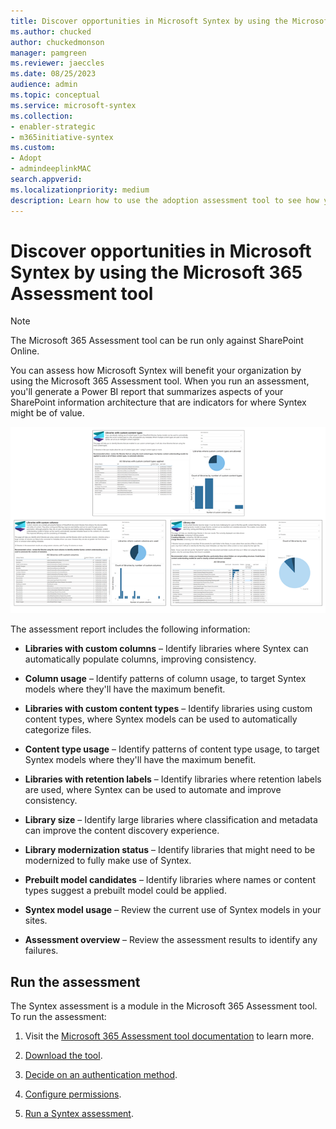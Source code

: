 ```yaml
---
title: Discover opportunities in Microsoft Syntex by using the Microsoft 365 Assessment tool
ms.author: chucked
author: chuckedmonson
manager: pamgreen
ms.reviewer: jaeccles
ms.date: 08/25/2023
audience: admin
ms.topic: conceptual
ms.service: microsoft-syntex
ms.collection:
- enabler-strategic
- m365initiative-syntex
ms.custom: 
- Adopt
- admindeeplinkMAC
search.appverid:
ms.localizationpriority: medium
description: Learn how to use the adoption assessment tool to see how your organization can benefit from Microsoft Syntex.
---
```


# Discover opportunities in Microsoft Syntex by using the Microsoft 365 Assessment tool

> [!NOTE]
> The Microsoft 365 Assessment tool can be run only against SharePoint Online. 

You can assess how Microsoft Syntex will benefit your organization by using the Microsoft 365 Assessment tool. When you run an assessment, you'll generate a Power BI report that summarizes aspects of your SharePoint information architecture that are indicators for where Syntex might be of value.

![Image of three sample report pages in the Power BI summary.](../media/content-understanding/assessment-tool-reports.png)

The assessment report includes the following information: 

- **Libraries with custom columns** – Identify libraries where Syntex can automatically populate columns, improving consistency. 

- **Column usage** – Identify patterns of column usage, to target Syntex models where they'll have the maximum benefit. 

- **Libraries with custom content types** – Identify libraries using custom content types, where Syntex models can be used to automatically categorize files. 

- **Content type usage** – Identify patterns of content type usage, to target Syntex models where they'll have the maximum benefit. 

- **Libraries with retention labels** – Identify libraries where retention labels are used, where Syntex can be used to automate and improve consistency. 

- **Library size** – Identify large libraries where classification and metadata can improve the content discovery experience. 

- **Library modernization status** – Identify libraries that might need to be modernized to fully make use of Syntex. 

- **Prebuilt model candidates** – Identify libraries where names or content types suggest a prebuilt model could be applied. 

- **Syntex model usage** – Review the current use of Syntex models in your sites. 

- **Assessment overview** – Review the assessment results to identify any failures. 

## Run the assessment

The Syntex assessment is a module in the Microsoft 365 Assessment tool. To run the assessment: 

1. Visit the [Microsoft 365 Assessment tool documentation](https://pnp.github.io/pnpassessment/index.html) to learn more.

2. [Download the tool](https://pnp.github.io/pnpassessment/using-the-assessment-tool/download.html). 

3. [Decide on an authentication method](https://pnp.github.io/pnpassessment/using-the-assessment-tool/setupauth.html).

4. [Configure permissions](https://pnp.github.io/pnpassessment/sharepoint-syntex/requirements.html). 

5. [Run a Syntex assessment](https://pnp.github.io/pnpassessment/sharepoint-syntex/assess.html). 
